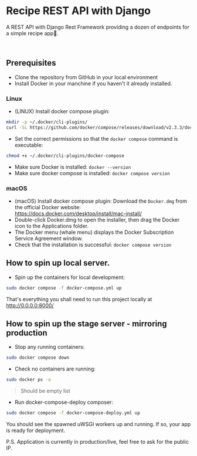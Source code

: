 # Recipe REST API with Django

A REST API with Django Rest Framework providing a dozen of endpoints for a simple
recipe app🍕. 

<br>

## Prerequisites
- Clone the repository from GitHub in your local environment
- Install Docker in your manchine if you haven't it already installed.

### Linux
- (LINUX) Install docker compose plugin:
```bash
mkdir -p ~/.docker/cli-plugins/
curl -SL https://github.com/docker/compose/releases/download/v2.3.3/docker-compose-linux-x86_64 -o ~/.docker/cli-plugins/docker-compose
```
- Set the correct permissions so that the `docker compose` command is executable:
```bash
chmod +x ~/.docker/cli-plugins/docker-compose
```
- Make sure Docker is installed: `docker --version`
- Make sure docker compose is installed: `docker compose version`

### macOS
- (macOS) Install docker compose plugin:
Download the `Docker.dmg` from the official Docker website: https://docs.docker.com/desktop/install/mac-install/
- Double-click Docker.dmg to open the installer, then drag the Docker icon to the Applications folder.
- The Docker menu (whale menu) displays the Docker Subscription Service Agreement window.
- Check that the installation is successful: `docker compose version`


## How to spin up local server.
- Spin up the containers for local development:
```bash
sudo docker compose -f docker-compose.yml up
```

That's everything you shall need to run this project locally at http://0.0.0.0:8000/

## How to spin up the stage server - mirroring production

- Stop any running containers:
```bash
sudo docker compose down
```
- Check no containers are running:
```bash
sudo docker ps -a
```
> Should be empty list
- Run docker-compose-deploy composer:
```bash
sudo docker compose -f docker-compose-deploy.yml up
```

You should see the spawned uWSGI workers up and running. If so, your app is ready for deployment.

P.S. Application is currently in production/live, feel free to ask for the public IP.
